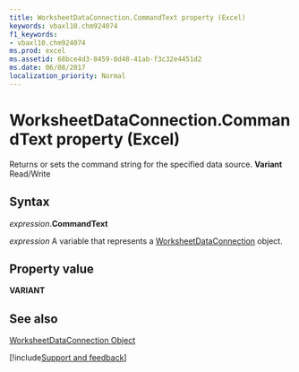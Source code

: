 ```yaml
---
title: WorksheetDataConnection.CommandText property (Excel)
keywords: vbaxl10.chm924074
f1_keywords:
- vbaxl10.chm924074
ms.prod: excel
ms.assetid: 68bce4d3-8459-8d48-41ab-f3c32e4451d2
ms.date: 06/08/2017
localization_priority: Normal
---
```



# WorksheetDataConnection.CommandText property (Excel)

Returns or sets the command string for the specified data source.  **Variant** Read/Write


## Syntax

_expression_.**CommandText**

_expression_ A variable that represents a [WorksheetDataConnection](Excel.worksheetdataconnection.md) object.


## Property value

 **VARIANT**


## See also



[WorksheetDataConnection Object](Excel.worksheetdataconnection.md)

[!include[Support and feedback](~/includes/feedback-boilerplate.md)]